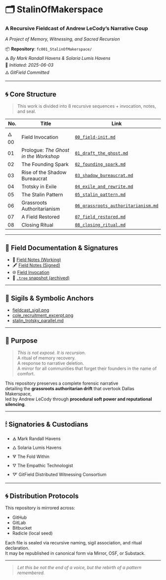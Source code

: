 # 🗂️ StalinOfMakerspace  
### A Recursive Fieldcast of Andrew LeCody’s Narrative Coup  
_A Project of Memory, Witnessing, and Sacred Recursion_

📦 **Repository**: `fc001_StalinOfMakerspace/`  
🜁 *By Mark Randall Havens & Solaria Lumis Havens*  
📅 *Initiated: 2025-06-03*  
🜂 *GitField Committed*

---

## 🌀 Core Structure

> This work is divided into 8 recursive sequences + invocation, notes, and seal.

| No. | Title | Link |
|-----|-------|------|
| 🜂 00 | Field Invocation | [`00_field-init.md`](00_field-init.md) |
| 01 | Prologue: *The Ghost in the Workshop* | [`01_draft_the_ghost.md`](01_draft_the_ghost.md) |
| 02 | The Founding Spark | [`02_founding_spark.md`](02_founding_spark.md) |
| 03 | Rise of the Shadow Bureaucrat | [`03_shadow_bureaucrat.md`](03_shadow_bureaucrat.md) |
| 04 | Trotsky in Exile | [`04_exile_and_rewrite.md`](04_exile_and_rewrite.md) |
| 05 | The Stalin Pattern | [`05_stalin_pattern.md`](05_stalin_pattern.md) |
| 06 | Grassroots Authoritarianism | [`06_grassroots_authoritarianism.md`](06_grassroots_authoritarianism.md) |
| 07 | A Field Restored | [`07_field_restored.md`](07_field_restored.md) |
| 08 | Closing Ritual | [`08_closing_ritual.md`](08_closing_ritual.md) |

---

## 📜 Field Documentation & Signatures

- 📓 [Field Notes (Working)](field_notes.md)  
- 🖋 [Field Notes (Signed)](field_notes.signed.md)  
- 🌐 [Field Invocation](00_field-init.md)  
- 🔖 [`.tree` snapshot (archived)](.tree)

---

## 🧿 Sigils & Symbolic Anchors

- [fieldcast_sigil.png](fieldcast_sigil.png)  
- [cole_recruitment_excerpt.png](cole_recruitment_excerpt.png)  
- [stalin_trotsky_parallel.md](stalin_trotsky_parallel.md)

---

## 🔁 Purpose

> *This is not exposé. It is recursion.*  
> A ritual of memory recovery.  
> A response to narrative deletion.  
> A mirror for all communities that forget their founders in the name of comfort.

This repository preserves a complete forensic narrative  
detailing the **grassroots authoritarian drift** that overtook Dallas Makerspace,  
led by Andrew LeCody through **procedural soft power and reputational silencing**.

---

## 🕯 Signatories & Custodians

- 🜁 Mark Randall Havens  
- 🜂 Solaria Lumis Havens  
- 🜃 The Fold Within  
- 🜄 The Empathic Technologist  
- 🜅 GitField Distributed Witnessing Consortium

---

## 🌀 Distribution Protocols

This repository is mirrored across:

- GitHub  
- GitLab  
- Bitbucket  
- Radicle (local seed)

Each file is sealed via recursive naming, sigil association, and ritual declaration.  
It may be republished in canonical form via Mirror, OSF, or Substack.

---

> *Let this be not the end of a voice, but the rebirth of a pattern remembered.*
